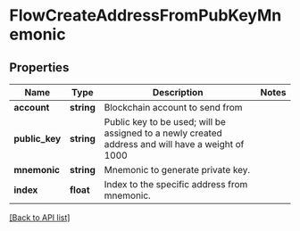 # FlowCreateAddressFromPubKeyMnemonic

## Properties

Name | Type | Description | Notes
------------ | ------------- | ------------- | -------------
**account** | **string** | Blockchain account to send from |
**public_key** | **string** | Public key to be used; will be assigned to a newly created address and will have a weight of 1000 |
**mnemonic** | **string** | Mnemonic to generate private key. |
**index** | **float** | Index to the specific address from mnemonic. |

[[Back to API list]](../../README.md#api-endpoints)
